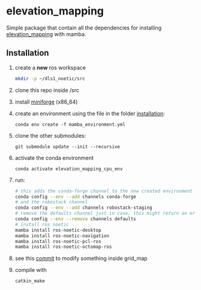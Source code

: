 # elevation_mapping

Simple package that contain all the dependencies for installing [elevation_mapping](https://github.com/ANYbotics/elevation_mapping) with mamba.


## Installation

1. create a **new** ros workspace 
   ```sh
   mkdir -p ~/dls1_noetic/src
   ``` 

2. clone this repo inside /src  

3. install [miniforge](https://github.com/conda-forge/miniforge/releases) (x86_64)

4. create an environment using the file in the folder [installation](https://github.com/iit-DLSLab/Quadruped-PyMPC/tree/main/installation):

    `conda env create -f mamba_environment.yml`


5. clone the other submodules:

    `git submodule update --init --recursive`
    
6. activate the conda environment

    `conda activate elevation_mapping_cpu_env`


7. run:
    ```sh
    # this adds the conda-forge channel to the new created environment configuration 
    conda config --env --add channels conda-forge
    # and the robostack channel
    conda config --env --add channels robostack-staging
    # remove the defaults channel just in case, this might return an error if it is not in the list which is ok
    conda config --env --remove channels defaults
    # install ros noetic
    mamba install ros-noetic-desktop
    mamba install ros-noetic-navigation
    mamba install ros-noetic-pcl-ros
    mamba install ros-noetic-octomap-ros
    ```

8. see this [commit](https://github.com/ANYbotics/grid_map/commit/8a95e563ee3c5e9673217c103c5165aa6fb73275) to modify something inside grid_map



9. compile with
    ```sh
    catkin_make
    ```



